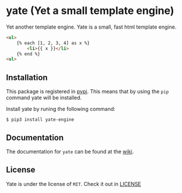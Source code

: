 # yate (Yet a small template engine)
Yet another template engine. Yate is a small, fast html template engine.

```html
<ul>
    {% each [1, 2, 3, 4] as x %}
        <li>{{ x }}</li>
    {% end %}
<ul>
```

## Installation

This package is registered in [pypi](https://pypi.org/project/yate-engine/). This means that by using the `pip` command yate will be installed.

Install yate by runing the following command:
```
$ pip3 install yate-engine
```

## Documentation

The documentation for `yate` can be found at the [wiki](https://github.com/mauro-balades/yate/wiki/Documentation).

## License

Yate is under the license of `MIT`. Check it out in [LICENSE](./LICENSE)

